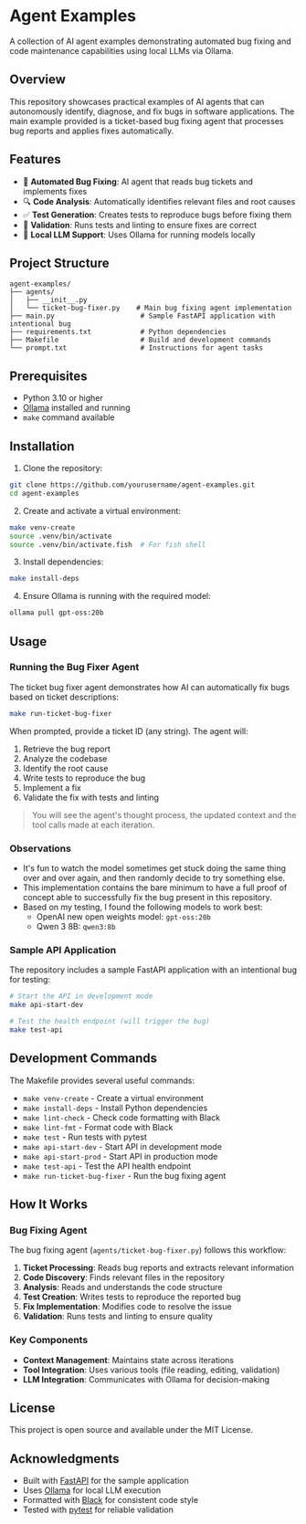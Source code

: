 # Agent Examples

A collection of AI agent examples demonstrating automated bug fixing and code maintenance capabilities using local LLMs via Ollama.

## Overview

This repository showcases practical examples of AI agents that can autonomously identify, diagnose, and fix bugs in software applications. The main example provided is a ticket-based bug fixing agent that processes bug reports and applies fixes automatically.

## Features

- 🐛 **Automated Bug Fixing**: AI agent that reads bug tickets and implements fixes
- 🔍 **Code Analysis**: Automatically identifies relevant files and root causes
- ✅ **Test Generation**: Creates tests to reproduce bugs before fixing them
- 🔧 **Validation**: Runs tests and linting to ensure fixes are correct
- 🤖 **Local LLM Support**: Uses Ollama for running models locally

## Project Structure

```
agent-examples/
├── agents/
│   ├── __init__.py
│   └── ticket-bug-fixer.py    # Main bug fixing agent implementation
├── main.py                     # Sample FastAPI application with intentional bug
├── requirements.txt            # Python dependencies
├── Makefile                    # Build and development commands
└── prompt.txt                  # Instructions for agent tasks
```

## Prerequisites

- Python 3.10 or higher
- [Ollama](https://ollama.ai/) installed and running
- `make` command available

## Installation

1. Clone the repository:
```bash
git clone https://github.com/yourusername/agent-examples.git
cd agent-examples
```

2. Create and activate a virtual environment:
```bash
make venv-create
source .venv/bin/activate
source .venv/bin/activate.fish  # For fish shell
```

3. Install dependencies:
```bash
make install-deps
```

4. Ensure Ollama is running with the required model:
```bash
ollama pull gpt-oss:20b
```

## Usage

### Running the Bug Fixer Agent

The ticket bug fixer agent demonstrates how AI can automatically fix bugs based on ticket descriptions:

```bash
make run-ticket-bug-fixer
```

When prompted, provide a ticket ID (any string). The agent will:
1. Retrieve the bug report
2. Analyze the codebase
3. Identify the root cause
4. Write tests to reproduce the bug
5. Implement a fix
6. Validate the fix with tests and linting

> You will see the agent's thought process, the updated context and the tool calls made at each iteration.

### Observations
- It's fun to watch the model sometimes get stuck doing the same thing over and over again, and then randomly decide to try something else.
- This implementation contains the bare minimum to have a full proof of concept able to successfully fix the bug present in this repository.
- Based on my testing, I found the following models to work best:
    - OpenAI new open weights model: `gpt-oss:20b`
    - Qwen 3 8B: `qwen3:8b`

### Sample API Application

The repository includes a sample FastAPI application with an intentional bug for testing:

```bash
# Start the API in development mode
make api-start-dev

# Test the health endpoint (will trigger the bug)
make test-api
```

## Development Commands

The Makefile provides several useful commands:

- `make venv-create` - Create a virtual environment
- `make install-deps` - Install Python dependencies
- `make lint-check` - Check code formatting with Black
- `make lint-fmt` - Format code with Black
- `make test` - Run tests with pytest
- `make api-start-dev` - Start API in development mode
- `make api-start-prod` - Start API in production mode
- `make test-api` - Test the API health endpoint
- `make run-ticket-bug-fixer` - Run the bug fixing agent

## How It Works

### Bug Fixing Agent

The bug fixing agent (`agents/ticket-bug-fixer.py`) follows this workflow:

1. **Ticket Processing**: Reads bug reports and extracts relevant information
2. **Code Discovery**: Finds relevant files in the repository
3. **Analysis**: Reads and understands the code structure
4. **Test Creation**: Writes tests to reproduce the reported bug
5. **Fix Implementation**: Modifies code to resolve the issue
6. **Validation**: Runs tests and linting to ensure quality

### Key Components

- **Context Management**: Maintains state across iterations
- **Tool Integration**: Uses various tools (file reading, editing, validation)
- **LLM Integration**: Communicates with Ollama for decision-making

## License

This project is open source and available under the MIT License.

## Acknowledgments

- Built with [FastAPI](https://fastapi.tiangolo.com/) for the sample application
- Uses [Ollama](https://ollama.ai/) for local LLM execution
- Formatted with [Black](https://github.com/psf/black) for consistent code style
- Tested with [pytest](https://pytest.org/) for reliable validation
